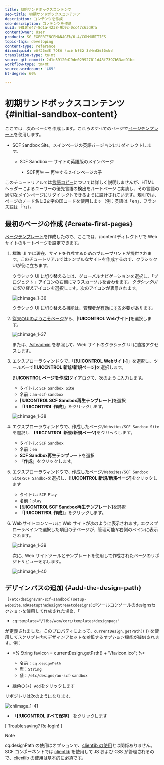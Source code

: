 ```yaml
---
title: 初期サンドボックスコンテンツ
seo-title: 初期サンドボックスコンテンツ
description: コンテンツを作成
seo-description: コンテンツを作成
uuid: 9810fe47-8d1a-4238-9b9c-0cc47c63d97a
contentOwner: User
products: SG_EXPERIENCEMANAGER/6.4/COMMUNITIES
topic-tags: developing
content-type: reference
discoiquuid: e8f28cd5-7950-4aab-bf62-3d4ed3d33cbd
translation-type: tm+mt
source-git-commit: 2d1e39120d79de029927011d48f7397b53ad91bc
workflow-type: tm+mt
source-wordcount: '469'
ht-degree: 60%

---
```



# 初期サンドボックスコンテンツ  {#initial-sandbox-content}

ここでは、次のページを作成します。これらのすべてのページで[ページテンプレート](initial-app.md#createthepagetemplate)を使用します。

* SCF Sandbox Site。メインページの英語バージョンにリダイレクトします。

   * SCF Sandbox — サイトの英語版のメインページ

      * SCF再生 — 再生するメインページの子

このチュートリアルでは[言語コピー](../../help/sites-administering/tc-prep.md)については詳しく説明しませんが、HTML ヘッダーによるユーザーの優先言語の検出をルートページに実装し、その言語の適切なメインページにリダイレクトできるように設計されています。規則では、ページのノード名に2文字の国コードを使用します（例：英語は「en」、フランス語は「fr」）。

## 最初のページの作成 {#create-first-pages}

[ページテンプレート](initial-app.md#createthepagetemplate)を作成したので、ここでは、/content ディレクトリで Web サイトのルートページを設定できます。

1. 標準 UI では現在、サイトを作成するためのブループリントが提供されます。このチュートリアルではシンプルなサイトを作成するので、クラシックUIが役に立ちます。

   クラシック UI に切り替えるには、グローバルナビゲーションを選択し、「プロジェクト」アイコンの右側にマウスカーソルを合わせます。*クラシックUIに切り替え*&#x200B;アイコンを選択します。次のアイコンが表示されます。

   ![chlimage_1-36](assets/chlimage_1-36.png)

   クラシック UI に切り替える機能は、[管理者が有効にする](../../help/sites-administering/enable-classic-ui.md)必要があります。

1. [従来のUIのようこそページ](http://localhost:4502/welcome.html)から、**[!UICONTROL Webサイト]**&#x200B;を選択します。

   ![chlimage_1-37](assets/chlimage_1-37.png)

   または、[/siteadmin](http://localhost:4502/siteadmin) を参照して、Web サイトのクラシック UI に直接アクセスします。

1. エクスプローラウィンドウで、「**[!UICONTROL Webサイト]**」を選択し、ツールバーで&#x200B;**[!UICONTROL 新規/新規ページ]**&#x200B;を選択します。

   **[!UICONTROL ページを作成]**&#x200B;ダイアログで、次のように入力します。

   * タイトル: `SCF Sandbox Site`
   * 名前：`an-scf-sandbox`
   * **[!UICONTROL SCF Sandbox再生テンプレート]**&#x200B;を選択
   * 「**[!UICONTROL 作成]**」をクリックします。

   ![chlimage_1-38](assets/chlimage_1-38.png)

1. エクスプローラウィンドウで、作成したページ`/Websites/SCF Sandbox Site`を選択し、**[!UICONTROL 新規/新規ページ]**&#x200B;をクリックします。

   * タイトル: `SCF Sandbox`
   * 名前：`en`
   * **SCF Sandbox再生テンプレート**&#x200B;を選択
   * 「**作成**」をクリックします。

1. エクスプローラウィンドウで、作成したページ`/Websites/SCF Sandbox Site/SCF Sandbox`を選択し、**[!UICONTROL 新規/新規ページ]**&#x200B;をクリックします

   * タイトル: `SCF Play`
   * 名前：`play`
   * **[!UICONTROL SCF Sandbox再生テンプレート]**&#x200B;を選択
   * 「**[!UICONTROL 作成]**」をクリックします。

1. Web サイトコンソールに Web サイトが次のように表示されます。エクスプローラペインで選択した項目の子ページが、管理可能な右側のペインに表示されます。

   ![chlimage_1-39](assets/chlimage_1-39.png)

   次に、Web サイトツールとテンプレートを使用して作成されたページのリポジトリビューを示します。

   ![chlimage_1-40](assets/chlimage_1-40.png)

## デザインパスの追加 {#add-the-design-path}

` [/etc/designs/an-scf-sandbox](setup-website.md#setupthedesigntreeetcdesigns)`がツールコンソールのdesignsセクションを使用して作成された場合、「

* `cq:template="/libs/wcm/core/templates/designpage"`

が定義されました。このプロパティによって、`currentDesign.getPath()` () を使用してスクリプト内のデザインアセットを参照するオプション機能が提供されます。例：

* &lt;% String favIcon = currentDesign.getPath() + &quot;/favicon.ico&quot;; %>


   * 名前：`cq:designPath`
   * 型：`String`
   * 値：`/etc/designs/an-scf-sandbox`

* 緑色の`[+] Add`をクリックします

リポジトリは次のようになります。

![chlimage_1-41](assets/chlimage_1-41.png)

* 「**[!UICONTROL すべて保存]**」をクリックします

[ Trouble saving? Re-login! ]

>[!NOTE]
>
>cq:designPath の使用はオプションで、[clientlib の使用](develop-app.md#includeclientlibsintemplate)とは関係ありません。SCF コンポーネントでは [clientlib](client-customize.md#clientlibs-for-scf) を使用して JS および CSS が管理されるので、clientlib の使用は基本的に必須です。

